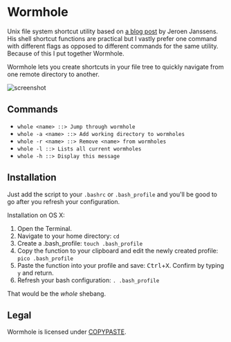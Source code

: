 Wormhole
========

Unix file system shortcut utility based on [a blog post](http://jeroenjanssens.com/2013/08/16/quickly-navigate-your-filesystem-from-the-command-line.html) by Jeroen Janssens. His shell shortcut functions are practical but I vastly prefer one command with different flags as opposed to different commands for the same utility. Because of this I put together Wormhole.

Wormhole lets you create shortcuts in your file tree to quickly navigate from one remote directory to another.

![screenshot](http://cl.ly/image/2m2x1y1f1y0w/Screen%20Shot%202013-08-27%20at%204.22.56%20PM.png)

Commands
---------------------

* ` whole <name> ::> Jump through wormhole `
* ` whole -a <name> ::> Add working directory to wormholes `
* ` whole -r <name> ::> Remove <name> from wormholes `
* ` whole -l ::> Lists all current wormholes `
* ` whole -h ::> Display this message `

Installation
---------------------

Just add the script to your `.bashrc` or `.bash_profile` and you'll be good to go after you refresh your configuration. 

Installation on OS X:

1. Open the Terminal.
2. Navigate to your home directory: `cd`
3. Create a .bash_profile: `touch .bash_profile`
4. Copy the function to your clipboard and edit the newly created profile: `pico .bash_profile`
5. Paste the function into your profile and save: <kbd>Ctrl</kbd>+<kbd>X</kbd>. Confirm by typing `y` and return.
6. Refresh your bash configuration: `. .bash_profile`

That would be the *whole* shebang.

Legal
---------------------

Wormhole is licensed under [COPYPASTE](http://cp.kuri.mu/).
